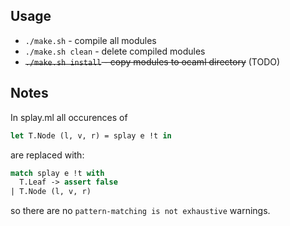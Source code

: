 Usage
---

* `./make.sh` - compile all modules
* `./make.sh clean` - delete compiled modules
* ~~`./make.sh install` - copy modules to ocaml directory~~ (TODO)


Notes
-----

In splay.ml all occurences of
```ocaml
let T.Node (l, v, r) = splay e !t in
```

are replaced with:

```ocaml
match splay e !t with
  T.Leaf -> assert false
| T.Node (l, v, r)
```


so there are no `pattern-matching is not exhaustive` warnings.
